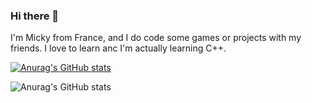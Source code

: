 ### Hi there 👋

I'm Micky from France, and I do code some games or projects with my friends. I love to learn anc I'm actually learning C++.

[![Anurag's GitHub stats](https://github-readme-stats.vercel.app/api?username=PGII33)](https://github.com/anuraghazra/github-readme-stats)

![Anurag's GitHub stats](https://github-readme-stats.vercel.app/api?username=PGII33&show=reviews,discussions_started,discussions_answered,prs_merged,prs_merged_percentage)
